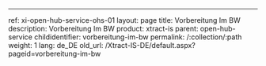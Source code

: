 ---
ref: xi-open-hub-service-ohs-01
layout: page
title: Vorbereitung Im BW
description: Vorbereitung Im BW
product: xtract-is
parent: open-hub-service
childidentifier: vorbereitung-im-bw
permalink: /:collection/:path
weight: 1
lang: de_DE
old_url: /Xtract-IS-DE/default.aspx?pageid=vorbereitung-im-bw
